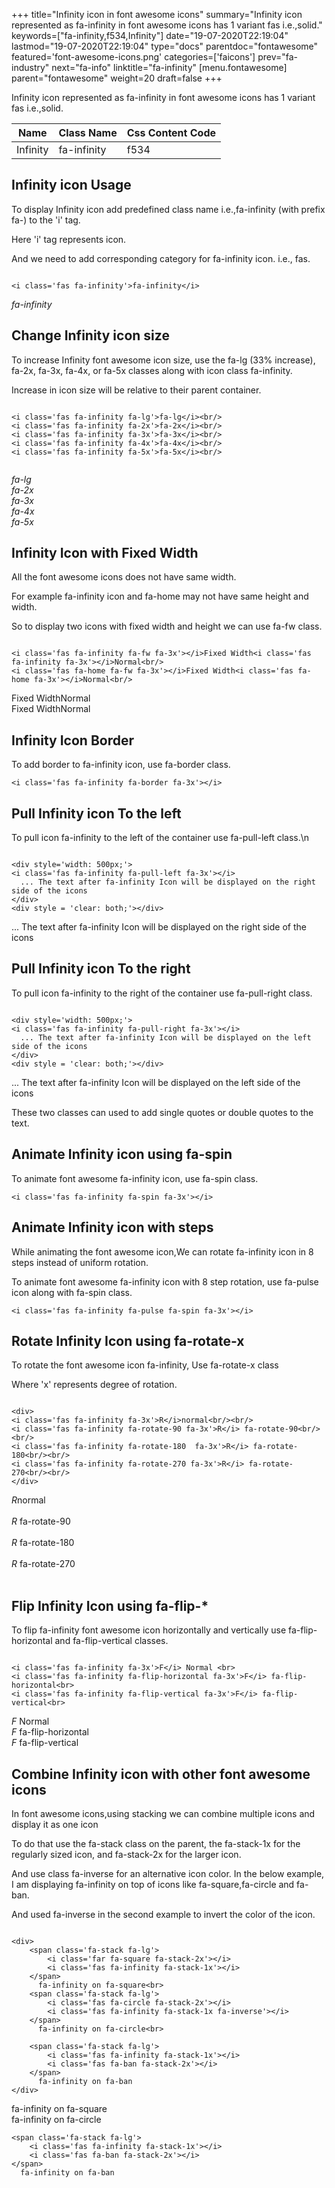 +++
title="Infinity icon in font awesome icons"
summary="Infinity icon represented as fa-infinity in font awesome icons has 1 variant fas i.e.,solid."
keywords=["fa-infinity,f534,Infinity"]
date="19-07-2020T22:19:04"
lastmod="19-07-2020T22:19:04"
type="docs"
parentdoc="fontawesome"
featured='font-awesome-icons.png'
categories=['faicons']
prev="fa-industry"
next="fa-info"
linktitle="fa-infinity"
[menu.fontawesome]
parent="fontawesome"
weight=20
draft=false
+++


Infinity icon represented as fa-infinity in font awesome icons has 1 variant fas i.e.,solid.

<div class='table-responsive'><table class='table'><thead><tr><th>Name</th><th>Class Name</th><th>Css Content Code</th></tr></thead><tbody><tr><td>Infinity</td><td>fa-infinity</td><td>f534</td></tr></tbody></table></div>



## Infinity icon Usage

To display Infinity icon add predefined class name i.e.,fa-infinity (with prefix fa-) to the 'i' tag.

Here 'i' tag represents icon.

And we need to add corresponding category for fa-infinity icon. i.e., fas.


```

<i class='fas fa-infinity'>fa-infinity</i>
```

<i class='fas fa-infinity'>fa-infinity</i>




## Change Infinity icon size
To increase Infinity font awesome icon size, use the fa-lg (33% increase), fa-2x, fa-3x, fa-4x, or fa-5x classes along with icon class fa-infinity.

Increase in icon size will be relative to their parent container. 

```

<i class='fas fa-infinity fa-lg'>fa-lg</i><br/>
<i class='fas fa-infinity fa-2x'>fa-2x</i><br/>
<i class='fas fa-infinity fa-3x'>fa-3x</i><br/>
<i class='fas fa-infinity fa-4x'>fa-4x</i><br/>
<i class='fas fa-infinity fa-5x'>fa-5x</i><br/>
            
```

<i class='fas fa-infinity fa-lg'>fa-lg</i><br/>
<i class='fas fa-infinity fa-2x'>fa-2x</i><br/>
<i class='fas fa-infinity fa-3x'>fa-3x</i><br/>
<i class='fas fa-infinity fa-4x'>fa-4x</i><br/>
<i class='fas fa-infinity fa-5x'>fa-5x</i><br/>
            



## Infinity Icon with Fixed Width 

All the font awesome icons does not have same width.

For example fa-infinity icon and fa-home may not have same height and width.

So to display two icons with fixed width and height we can use fa-fw class.


```

<i class='fas fa-infinity fa-fw fa-3x'></i>Fixed Width<i class='fas fa-infinity fa-3x'></i>Normal<br/>
<i class='fas fa-home fa-fw fa-3x'></i>Fixed Width<i class='fas fa-home fa-3x'></i>Normal<br/>
```

<i class='fas fa-infinity fa-fw fa-3x'></i>Fixed Width<i class='fas fa-infinity fa-3x'></i>Normal<br/>
<i class='fas fa-home fa-fw fa-3x'></i>Fixed Width<i class='fas fa-home fa-3x'></i>Normal<br/>



## Infinity Icon Border 

To add border to fa-infinity icon, use fa-border class.


```
<i class='fas fa-infinity fa-border fa-3x'></i>

```
<i class='fas fa-infinity fa-border fa-3x'></i>





## Pull Infinity icon To the left

To pull icon fa-infinity to the left of the container use fa-pull-left class.\n

```

<div style='width: 500px;'>
<i class='fas fa-infinity fa-pull-left fa-3x'></i>
  ... The text after fa-infinity Icon will be displayed on the right side of the icons
</div>
<div style = 'clear: both;'></div>
```

<div style='width: 500px;'>
<i class='fas fa-infinity fa-pull-left fa-3x'></i>
  ... The text after fa-infinity Icon will be displayed on the right side of the icons
</div>
<div style = 'clear: both;'></div>




## Pull Infinity icon To the right
To pull icon fa-infinity to the right of the container use fa-pull-right class.

```

<div style='width: 500px;'>
<i class='fas fa-infinity fa-pull-right fa-3x'></i>
  ... The text after fa-infinity Icon will be displayed on the left side of the icons
</div>
<div style = 'clear: both;'></div>
```

<div style='width: 500px;'>
<i class='fas fa-infinity fa-pull-right fa-3x'></i>
  ... The text after fa-infinity Icon will be displayed on the left side of the icons
</div>
<div style = 'clear: both;'></div>

These two classes can used to add single quotes or double quotes to the text.


## Animate Infinity icon using fa-spin
To animate font awesome fa-infinity icon, use fa-spin class.

```
<i class='fas fa-infinity fa-spin fa-3x'></i>
```
<i class='fas fa-infinity fa-spin fa-3x'></i>




## Animate Infinity icon with steps
While animating the font awesome icon,We can rotate fa-infinity icon in 8 steps instead of uniform rotation.

To animate font awesome fa-infinity icon with 8 step rotation, use fa-pulse icon along with fa-spin class.


```
<i class='fas fa-infinity fa-pulse fa-spin fa-3x'></i>

```
<i class='fas fa-infinity fa-pulse fa-spin fa-3x'></i>





## Rotate Infinity Icon using fa-rotate-x
To rotate the font awesome icon fa-infinity, Use fa-rotate-x class

Where 'x' represents degree of rotation.


```

<div>
<i class='fas fa-infinity fa-3x'>R</i>normal<br/><br/>
<i class='fas fa-infinity fa-rotate-90 fa-3x'>R</i> fa-rotate-90<br/><br/> 
<i class='fas fa-infinity fa-rotate-180  fa-3x'>R</i> fa-rotate-180<br/><br/> 
<i class='fas fa-infinity fa-rotate-270 fa-3x'>R</i> fa-rotate-270<br/><br/>
</div>
```

<div>
<i class='fas fa-infinity fa-3x'>R</i>normal<br/><br/>
<i class='fas fa-infinity fa-rotate-90 fa-3x'>R</i> fa-rotate-90<br/><br/> 
<i class='fas fa-infinity fa-rotate-180  fa-3x'>R</i> fa-rotate-180<br/><br/> 
<i class='fas fa-infinity fa-rotate-270 fa-3x'>R</i> fa-rotate-270<br/><br/>
</div>




## Flip Infinity Icon using fa-flip-*
To flip fa-infinity font awesome icon horizontally and vertically use fa-flip-horizontal and fa-flip-vertical classes. 

```

<i class='fas fa-infinity fa-3x'>F</i> Normal <br>
<i class='fas fa-infinity fa-flip-horizontal fa-3x'>F</i> fa-flip-horizontal<br>
<i class='fas fa-infinity fa-flip-vertical fa-3x'>F</i> fa-flip-vertical<br>
```

<i class='fas fa-infinity fa-3x'>F</i> Normal <br>
<i class='fas fa-infinity fa-flip-horizontal fa-3x'>F</i> fa-flip-horizontal<br>
<i class='fas fa-infinity fa-flip-vertical fa-3x'>F</i> fa-flip-vertical<br>




## Combine Infinity icon with other font awesome icons
In font awesome icons,using stacking we can combine multiple icons and display it as one icon 

To do that use the fa-stack class on the parent, the fa-stack-1x for the regularly sized icon, and fa-stack-2x for the larger icon.

And use class fa-inverse for an alternative icon color. 
In the below example, I am displaying fa-infinity on top of icons like fa-square,fa-circle and fa-ban.

And used fa-inverse in the second example to invert the color of the icon.

```

<div>
    <span class='fa-stack fa-lg'>
        <i class='far fa-square fa-stack-2x'></i>
        <i class='fas fa-infinity fa-stack-1x'></i>
    </span>
      fa-infinity on fa-square<br>
    <span class='fa-stack fa-lg'>
        <i class='fas fa-circle fa-stack-2x'></i>
        <i class='fas fa-infinity fa-stack-1x fa-inverse'></i>
    </span>
      fa-infinity on fa-circle<br>

    <span class='fa-stack fa-lg'>
        <i class='fas fa-infinity fa-stack-1x'></i>
        <i class='fas fa-ban fa-stack-2x'></i>
    </span>
      fa-infinity on fa-ban
</div>
```

<div>
    <span class='fa-stack fa-lg'>
        <i class='far fa-square fa-stack-2x'></i>
        <i class='fas fa-infinity fa-stack-1x'></i>
    </span>
      fa-infinity on fa-square<br>
    <span class='fa-stack fa-lg'>
        <i class='fas fa-circle fa-stack-2x'></i>
        <i class='fas fa-infinity fa-stack-1x fa-inverse'></i>
    </span>
      fa-infinity on fa-circle<br>

    <span class='fa-stack fa-lg'>
        <i class='fas fa-infinity fa-stack-1x'></i>
        <i class='fas fa-ban fa-stack-2x'></i>
    </span>
      fa-infinity on fa-ban
</div>






